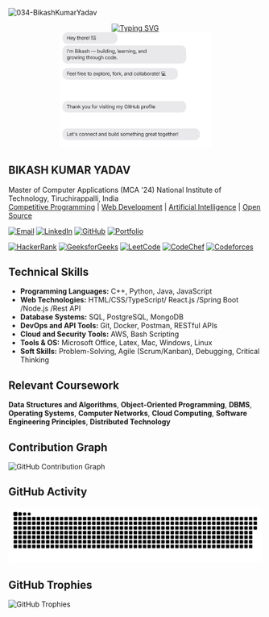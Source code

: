 <a> <img  height="" src="https://komarev.com/ghpvc/?username=034-BikashKumarYadav&label=Profile%20views&color=0e75b6&style=flat" alt="034-BikashKumarYadav" /></a> <br>
<div align="center">
  <a href="https://git.io/typing-svg">
    <img src="https://readme-typing-svg.herokuapp.com?color=fff&background=FFFFFF00&lines=Welcome+to+My+GitHub+Profile" alt="Typing SVG">
  </a>
</div>
<div align="center">
  <a href="mailto:yaduvanshibikash1998@gmail.com">
    <img src="./chat.svg" alt="Let's Chat!" width="300"/>
  </a>
</div>

## BIKASH KUMAR YADAV 
 Master of Computer Applications (MCA '24)
 National Institute of Technology, Tiruchirappalli, India <br>
[Competitive Programming](#) | [Web Development](#) | [Artificial Intelligence](#) | [Open Source](#) <br>

[![Email](https://img.shields.io/badge/Email-D14836?style=for-the-badge&logo=gmail&logoColor=white)](mailto:yaduvanshibikash1998@gmail.com)
[![LinkedIn](https://img.shields.io/badge/LinkedIn-0A66C2?style=for-the-badge&logo=linkedin)](https://www.linkedin.com/in/bikash-kumar-yadav/)
[![GitHub](https://img.shields.io/badge/GitHub-181717?style=for-the-badge&logo=github&logoColor=white)](https://github.com/bikashkumaryadav)
[![Portfolio](https://img.shields.io/badge/Portfolio-000000?style=for-the-badge&logo=vercel&logoColor=white)](https://whoisbikash-dev.vercel.app/)
<!--[![Blogs](https://img.shields.io/badge/Blogs-FFA500?style=for-the-badge&logo=rss&logoColor=white)](#)
-->
[![HackerRank](https://img.shields.io/badge/HackerRank-2EC866?style=for-the-badge&logo=hackerrank&logoColor=white)](https://www.hackerrank.com/yaduvanshibikash)
[![GeeksforGeeks](https://img.shields.io/badge/GeeksforGeeks-0F9D58?style=for-the-badge&logo=geeksforgeeks&logoColor=white)](https://www.geeksforgeeks.org/user/yaduvanshibikash1998/)
[![LeetCode](https://img.shields.io/badge/LeetCode-FFA116?style=for-the-badge&logo=leetcode&logoColor=black)](https://leetcode.com/u/yaduvanshibikash1503/)
[![CodeChef](https://img.shields.io/badge/CodeChef-5B4638?style=for-the-badge&logo=codechef&logoColor=white)](https://www.codechef.com/users/)
[![Codeforces](https://img.shields.io/badge/Codeforces-1F8ACB?style=for-the-badge&logo=codeforces&logoColor=white)](https://codeforces.com/)


## Technical Skills
* <strong>Programming Languages:</strong> C++, Python, Java, JavaScript
*  <strong>Web Technologies:</strong> HTML/CSS/TypeScript/ React.js /Spring Boot /Node.js /Rest API
* <strong>Database Systems:</strong> SQL, PostgreSQL, MongoDB
* <strong>DevOps and API Tools:</strong> Git, Docker, Postman, RESTful APIs
* <strong>Cloud and Security Tools:</strong> AWS, Bash Scripting
* <strong>Tools & OS:</strong> Microsoft Office, Latex, Mac, Windows, Linux
* <strong>Soft Skills:</strong> Problem-Solving, Agile (Scrum/Kanban), Debugging, Critical Thinking

 ## Relevant Coursework
 <strong>Data Structures and Algorithms</strong>, <strong>Object-Oriented Programming</strong>, <strong>DBMS</strong>, <strong>Operating Systems</strong>, <strong>Computer Networks</strong>, <strong>Cloud Computing</strong>, <strong>Software Engineering Principles</strong>, <strong>Distributed Technology</strong>


## Contribution Graph
![GitHub Contribution Graph](https://github-readme-activity-graph.vercel.app/graph?username=bikashkumaryadav&theme=github)

## GitHub Activity
<div align="center">
  <img src="https://raw.githubusercontent.com/bikashkumaryadav/BIKASHKUMARYADAV/output/github-contribution-grid-snake.svg" alt="Snake animation" />
</div>

## GitHub Trophies
![GitHub Trophies](https://github-profile-trophy.vercel.app/?username=bikashkumaryadav&theme=radical&no-frame=false&no-bg=true&margin-w=4)

<!--

## Pinned
[![Codeforces-Problem-Finder](https://github-readme-stats.vercel.app/api/pin/?username=bikashkumaryadav&repo=Codeforces-Problem-Finder)](https://github.com/bikashkumaryadav/Codeforces-Problem-Finder)

[![Research-Intern-NITT](https://github-readme-stats.vercel.app/api/pin/?username=bikashkumaryadav&repo=Research-Intern-NITT)](https://github.com/bikashkumaryadav/Research-Intern-NITT)

-->





